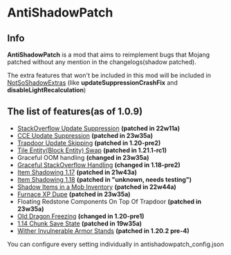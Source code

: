 # AntiShadowPatch

## Info

**AntiShadowPatch** is a mod that aims to reimplement bugs that Mojang patched without any mention in the changelogs(shadow patched).

The extra features that won't be included in this mod will be included in [NotSoShadowExtras](https://modrinth.com/mod/notsoshadowextras) (like **updateSuppressionCrashFix** and
**disableLightRecalculation**)

## The list of features(as of 1.0.9)
* [StackOverflow Update Suppression](https://www.youtube.com/watch?v=Dtke-Co5HFM) **(patched in 22w11a)**
* [CCE Update Suppression](https://www.youtube.com/watch?v=f4ty-PZcvrI) **(patched in 23w35a)**
* [Trapdoor Update Skipping](https://www.youtube.com/watch?v=hZEOyZ3CEXY) **(patched in 1.20-pre2)**
* [Tile Entity(Block Entity) Swap](https://www.youtube.com/watch?v=EpTaffAuVz4) **(patched in 1.21.1-rc1)**
* Graceful OOM handling **(changed in 23w35a)**
* [Graceful StackOverflow Handling](https://bugs.mojang.com/browse/MC-248200) **(changed in 1.18-pre2)**
* [Item Shadowing 1.17](https://www.youtube.com/watch?v=oz2u7YMPjF4) **(patched in 21w43a)**
* [Item Shadowing 1.18](https://www.youtube.com/watch?v=gLQP_qfkjoQ) **(patched in "unknown, needs testing")**
* [Shadow Items in a Mob Inventory](https://www.youtube.com/watch?v=ICA2NmzYE6g) **(patched in 22w44a)**
* [Furnace XP Dupe](https://youtu.be/p5awe_hOp08?si=ptoHr59GWVnVhPdU&t=265) **(patched in 23w35a)**
* Floating Redstone Components On Top Of Trapdoor **(patched in 23w35a)**
* [Old Dragon Freezing](https://www.youtube.com/watch?v=kxHpyV95rB0) **(changed in 1.20-pre1)**
* [1.14 Chunk Save State](https://www.youtube.com/watch?v=uw7vEGhKoH8) **(patched in 19w35a)**
* [Wither Invulnerable Armor Stands](https://www.youtube.com/watch?v=Qjtqd9EjvaA) **(patched in 1.20.2 pre-4)**

You can configure every setting individually in antishadowpatch_config.json
